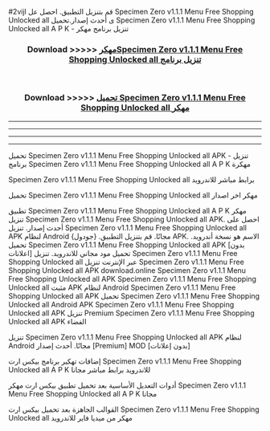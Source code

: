 #2vijl قم بتنزيل التطبيق. احصل عل Specimen Zero v1.1.1 Menu Free Shopping Unlocked all  ى أحدث إصدار.تحميل Specimen Zero v1.1.1 Menu Free Shopping Unlocked all  A P K - تنزيل برنامج مهكر



<div align="center">
<h3>Download >>>>> <a href="https://ar-sites.web.app/?ar= Specimen Zero v1.1.1 Menu Free Shopping Unlocked all ">مهكرSpecimen Zero v1.1.1 Menu Free Shopping Unlocked all  تنزيل برنامج</a></h3><br>

<h3>Download >>>>> <a href="https://ar-sites.web.app/?ar= Specimen Zero v1.1.1 Menu Free Shopping Unlocked all ">تحميل Specimen Zero v1.1.1 Menu Free Shopping Unlocked all  مهكر</a></h3>
</div>


----------------------------------------------------------

----------------------------------------------------------

----------------------------------------------------------

----------------------------------------------------------


تحميل Specimen Zero v1.1.1 Menu Free Shopping Unlocked all  APK - تنزيل برنامج Specimen Zero v1.1.1 Menu Free Shopping Unlocked all  A P K مهكرة

Specimen Zero v1.1.1 Menu Free Shopping Unlocked all  برابط مباشر للاندرويد

تحميل Specimen Zero v1.1.1 Menu Free Shopping Unlocked all  مهكر اخر اصدار

تطبيق Specimen Zero v1.1.1 Menu Free Shopping Unlocked all  A P K مهكر
تنزيل Specimen Zero v1.1.1 Menu Free Shopping Unlocked all  APK. احصل على أحدث إصدار.
تنزيل Specimen Zero v1.1.1 Menu Free Shopping Unlocked all  APK لنظام Android مجانًا.
قم بتنزيل التطبيق. {جودول} APK. الاسم هو نسخة أندرويد.
تحميل Specimen Zero v1.1.1 Menu Free Shopping Unlocked all  APK [بدون اعلانات]
تحميل مود مجاني للاندرويد.
تنزيل Specimen Zero v1.1.1 Menu Free Shopping Unlocked all  عبر الإنترنت
تنزيل Specimen Zero v1.1.1 Menu Free Shopping Unlocked all  APK
download.online Specimen Zero v1.1.1 Menu Free Shopping Unlocked all  APK
Specimen Zero v1.1.1 Menu Free Shopping Unlocked all  مثبت APK لنظام Android
Specimen Zero v1.1.1 Menu Free Shopping Unlocked all  APK
تحميل Specimen Zero v1.1.1 Menu Free Shopping Unlocked all  Android APK
Specimen Zero v1.1.1 Menu Free Shopping Unlocked all  APK تنزيل Premium
Specimen Zero v1.1.1 Menu Free Shopping Unlocked all  APK الفضاء

تنزيل Specimen Zero v1.1.1 Menu Free Shopping Unlocked all  APK لنظام Android مجانًا. أحدث إصدار [Premium] MOD [بدون إعلانات]

إضافات تهكير برنامج بيكس ارت Specimen Zero v1.1.1 Menu Free Shopping Unlocked all  A P K للاندرويد برابط مباشر مجانا

أدوات التعديل الأساسية بعد تحميل تطبيق بيكس ارت مهكر Specimen Zero v1.1.1 Menu Free Shopping Unlocked all  A P K مجانا

القوالب الجاهزة بعد تحميل بيكس ارت Specimen Zero v1.1.1 Menu Free Shopping Unlocked all  مهكر من ميديا فاير للاندرويد



